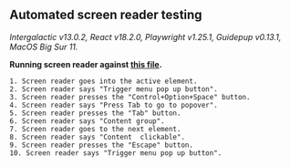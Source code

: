 ## Automated screen reader testing

_Intergalactic v13.0.2, React v18.2.0, Playwright v1.25.1,
Guidepup v0.13.1, MacOS Big Sur 11._

**Running screen reader against [this file](https://github.com/semrush/intergalactic/blob/master/website/docs/components/dropdown/examples/dropdown.jsx).**

```
1. Screen reader goes into the active element.
2. Screen reader says "Trigger menu pop up button".
3. Screen reader presses the "Control+Option+Space" button.
4. Screen reader says "Press Tab to go to popover".
5. Screen reader presses the "Tab" button.
6. Screen reader says "Content group".
7. Screen reader goes to the next element.
8. Screen reader says "Content  clickable".
9. Screen reader presses the "Escape" button.
10. Screen reader says "Trigger menu pop up button".
```
